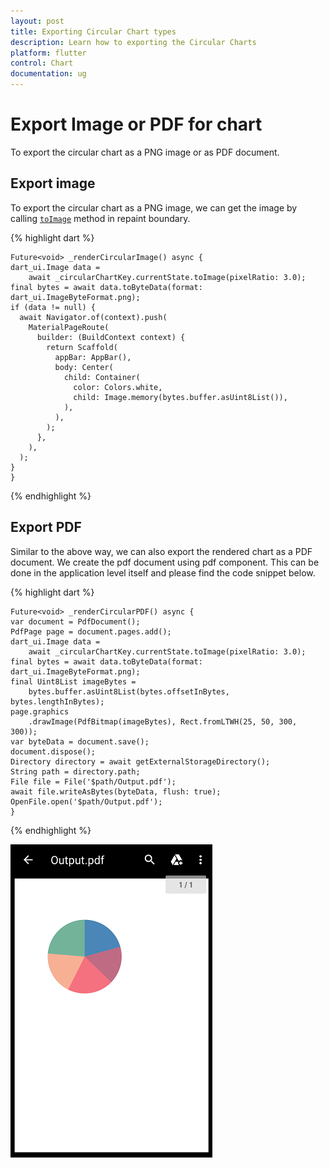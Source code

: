 ```yaml
---
layout: post
title: Exporting Circular Chart types
description: Learn how to exporting the Circular Charts
platform: flutter
control: Chart
documentation: ug
---
```


# Export Image or PDF for chart
To export the circular chart as a PNG image or as PDF document.

## Export image
To export the circular chart as a PNG image, we can get the image by calling [`toImage`]() method in repaint boundary.

{% highlight dart %} 

    Future<void> _renderCircularImage() async {
    dart_ui.Image data =
        await _circularChartKey.currentState.toImage(pixelRatio: 3.0);
    final bytes = await data.toByteData(format: dart_ui.ImageByteFormat.png);
    if (data != null) {
      await Navigator.of(context).push(
        MaterialPageRoute(
          builder: (BuildContext context) {
            return Scaffold(
              appBar: AppBar(),
              body: Center(
                child: Container(
                  color: Colors.white,
                  child: Image.memory(bytes.buffer.asUint8List()),
                ),
              ),
            );
          },
        ),
      );
    }
    }

  {% endhighlight %}

## Export PDF
Similar to the above way, we can also export the rendered chart as a PDF document. We create the pdf document using pdf component. This can be done in the application level itself and please find the code snippet below.

{% highlight dart %} 

    Future<void> _renderCircularPDF() async {
    var document = PdfDocument();
    PdfPage page = document.pages.add();
    dart_ui.Image data =
        await _circularChartKey.currentState.toImage(pixelRatio: 3.0);
    final bytes = await data.toByteData(format: dart_ui.ImageByteFormat.png);
    final Uint8List imageBytes =
        bytes.buffer.asUint8List(bytes.offsetInBytes, bytes.lengthInBytes);
    page.graphics
        .drawImage(PdfBitmap(imageBytes), Rect.fromLTWH(25, 50, 300, 300));
    var byteData = document.save();
    document.dispose();
    Directory directory = await getExternalStorageDirectory();
    String path = directory.path;
    File file = File('$path/Output.pdf');
    await file.writeAsBytes(byteData, flush: true);
    OpenFile.open('$path/Output.pdf');
    }

  {% endhighlight %}

  ![pdf_view](images/export-circular-chart/pdf_view.png)